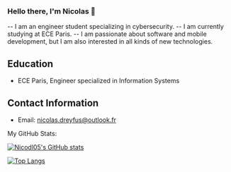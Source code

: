 ### Hello there, I'm Nicolas 👋



-- I am an engineer student specializing in cybersecurity.
-- I am currently studying at ECE Paris.
-- I am passionate about software and mobile development, but I am also interested in all kinds of new technologies.

## Education

- ECE Paris, Engineer specialized in Information Systems

## Contact Information

- Email: nicolas.dreyfus@outlook.fr

My GitHub Stats: 


[![Nicodl05's GitHub stats](https://github-readme-stats.vercel.app/api?username=Nicodl05&theme=dark)](https://github.com/Nicodl05/github-readme-stats)

[![Top Langs](https://github-readme-stats.vercel.app/api/top-langs/?username=Nicodl05&theme=dark)](https://github.com/Nicodl05/github-readme-stats)

